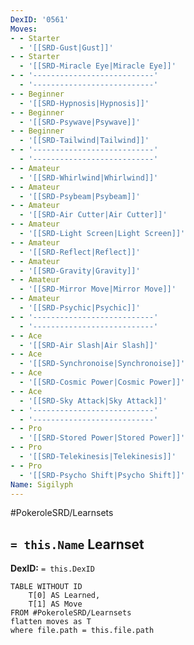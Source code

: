 ```yaml
---
DexID: '0561'
Moves:
- - Starter
  - '[[SRD-Gust|Gust]]'
- - Starter
  - '[[SRD-Miracle Eye|Miracle Eye]]'
- - '---------------------------'
  - '---------------------------'
- - Beginner
  - '[[SRD-Hypnosis|Hypnosis]]'
- - Beginner
  - '[[SRD-Psywave|Psywave]]'
- - Beginner
  - '[[SRD-Tailwind|Tailwind]]'
- - '---------------------------'
  - '---------------------------'
- - Amateur
  - '[[SRD-Whirlwind|Whirlwind]]'
- - Amateur
  - '[[SRD-Psybeam|Psybeam]]'
- - Amateur
  - '[[SRD-Air Cutter|Air Cutter]]'
- - Amateur
  - '[[SRD-Light Screen|Light Screen]]'
- - Amateur
  - '[[SRD-Reflect|Reflect]]'
- - Amateur
  - '[[SRD-Gravity|Gravity]]'
- - Amateur
  - '[[SRD-Mirror Move|Mirror Move]]'
- - Amateur
  - '[[SRD-Psychic|Psychic]]'
- - '---------------------------'
  - '---------------------------'
- - Ace
  - '[[SRD-Air Slash|Air Slash]]'
- - Ace
  - '[[SRD-Synchronoise|Synchronoise]]'
- - Ace
  - '[[SRD-Cosmic Power|Cosmic Power]]'
- - Ace
  - '[[SRD-Sky Attack|Sky Attack]]'
- - '---------------------------'
  - '---------------------------'
- - Pro
  - '[[SRD-Stored Power|Stored Power]]'
- - Pro
  - '[[SRD-Telekinesis|Telekinesis]]'
- - Pro
  - '[[SRD-Psycho Shift|Psycho Shift]]'
Name: Sigilyph
---
```


#PokeroleSRD/Learnsets

## `= this.Name` Learnset

**DexID:** `= this.DexID`

```dataview
TABLE WITHOUT ID
    T[0] AS Learned,
    T[1] AS Move
FROM #PokeroleSRD/Learnsets
flatten moves as T
where file.path = this.file.path
```
